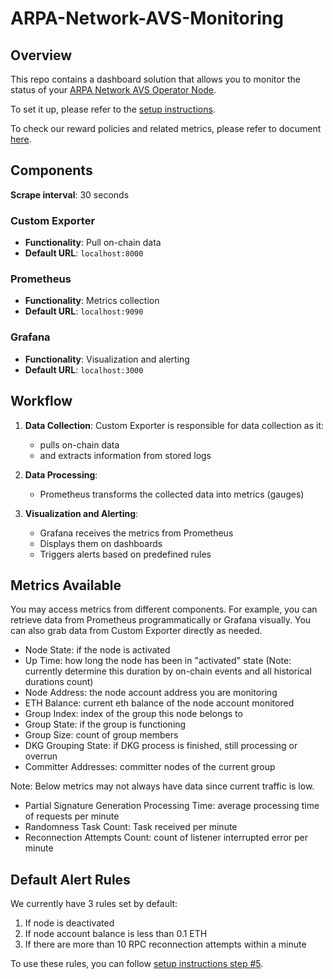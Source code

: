 # ARPA-Network-AVS-Monitoring
## Overview

This repo contains a dashboard solution that allows you to monitor the status of your [ARPA Network AVS Operator Node](https://github.com/ARPA-Network/BLS-TSS-Network/).

To set it up, please refer to the [setup instructions](docs/setup-instructions.md).

To check our reward policies and related metrics, please refer to document [here](docs/reward-related-info.md).

## Components

**Scrape interval**: 30 seconds

### Custom Exporter
- **Functionality**: Pull on-chain data
- **Default URL**: `localhost:8000`

### Prometheus
- **Functionality**: Metrics collection
- **Default URL**: `localhost:9090`

### Grafana
- **Functionality**: Visualization and alerting
- **Default URL**: `localhost:3000`

## Workflow

1. **Data Collection**: 
   Custom Exporter is responsible for data collection as it:
   - pulls on-chain data
   - and extracts information from stored logs

2. **Data Processing**: 
   - Prometheus transforms the collected data into metrics (gauges)

3. **Visualization and Alerting**: 
   - Grafana receives the metrics from Prometheus
   - Displays them on dashboards
   - Triggers alerts based on predefined rules

## Metrics Available

You may access metrics from different components. For example, you can retrieve data from Prometheus programmatically or Grafana visually. You can also grab data from Custom Exporter directly as needed. 

- Node State: if the node is activated 
- Up Time: how long the node has been in "activated" state (Note: currently determine this duration by on-chain events and all historical durations count)
- Node Address: the node account address you are monitoring 
- ETH Balance: current eth balance of the node account monitored 
- Group Index: index of the group this node belongs to 
- Group State: if the group is functioning 
- Group Size: count of group members 
- DKG Grouping State: if DKG process is finished, still processing or overrun 
- Committer Addresses: committer nodes of the current group 

Note: Below metrics may not always have data since current traffic is low.

- Partial Signature Generation Processing Time: average processing time of requests per minute 
- Randomness Task Count: Task received per minute 
- Reconnection Attempts Count: count of listener interrupted error per minute 

## Default Alert Rules

We currently have 3 rules set by default:

1. If node is deactivated
2. If node account balance is less than 0.1 ETH
3. If there are more than 10 RPC reconnection attempts within a minute

To use these rules, you can follow [setup instructions step #5](docs/setup-instructions.md#step-5-optional-set-up-alert-rules).
